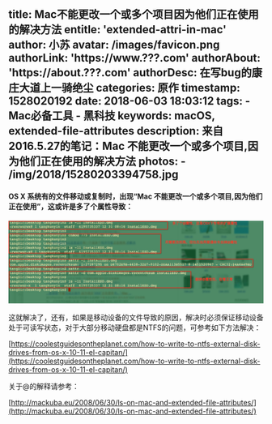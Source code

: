 title: Mac不能更改一个或多个项目因为他们正在使用的解决方法
entitle: 'extended-attri-in-mac'
author: 小苏
avatar: /images/favicon.png
authorLink: 'https://www.???.com'
authorAbout: 'https://about.???.com'
authorDesc: 在写bug的康庄大道上一骑绝尘
categories: 原作
timestamp: 1528020192
date: 2018-06-03 18:03:12
tags:
    - Mac必备工具
    - 黑科技
keywords: macOS, extended-file-attributes
description: 来自2016.5.27的笔记：Mac 不能更改一个或多个项目,因为他们正在使用的解决方法
photos:
    - /img/2018/15280203394758.jpg
---

#### OS X 系统有的文件移动或复制时，出现“Mac 不能更改一个或多个项目,因为他们正在使用”，这或许是多了个属性导致：

![](/img/2018/15280203394758.jpg)


这就解决了，还有，如果是移动设备的文件导致的原因，解决时必须保证移动设备处于可读写状态，对于大部分移动硬盘都是NTFS的问题，可参考如下方法解决：

[https://coolestguidesontheplanet.com/how-to-write-to-ntfs-external-disk-drives-from-os-x-10-11-el-capitan/](https://coolestguidesontheplanet.com/how-to-write-to-ntfs-external-disk-drives-from-os-x-10-11-el-capitan/)


关于@的解释请参考：

[http://mackuba.eu/2008/06/30/ls-on-mac-and-extended-file-attributes/](http://mackuba.eu/2008/06/30/ls-on-mac-and-extended-file-attributes/)


